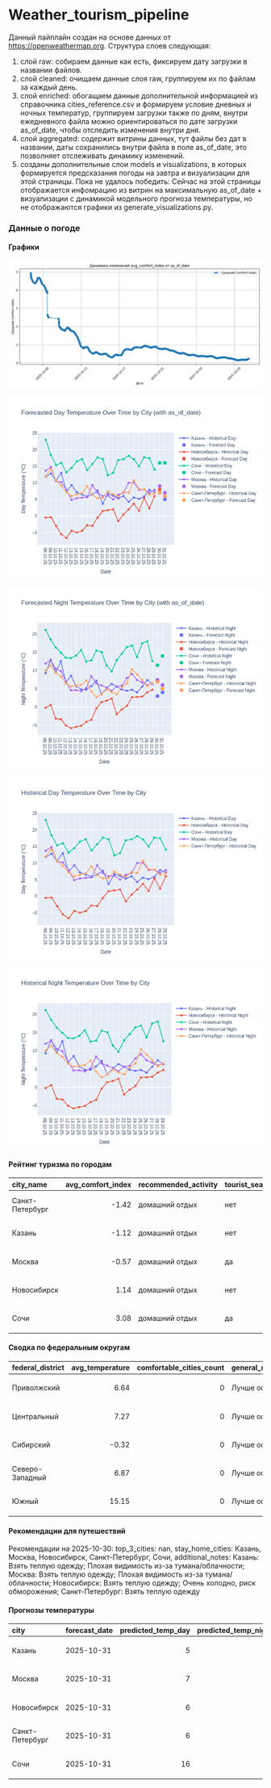 # Weather_tourism_pipeline
Данный пайплайн создан на основе данных от https://openweathermap.org.
Структура слоев следующая:
  1) слой raw: 
  собираем данные как есть, фиксируем дату загрузки в названии файлов.
  2) слой cleaned:
  очищаем данные слоя raw, группируем их по файлам за каждый день.
  3) слой enriched:
  обогащаем данные дополнительной информацией из справочника cities_reference.csv и формируем условие дневных и ночных температур,
  группируем загрузки также по дням, внутри ежедневного файла можно ориентироваться по дате загрузки as_of_date, чтобы отследить изменения внутри дня.
  4) слой aggregated:
   содержит витрины данных, тут файлы без дат в названии, даты сохранились внутри файла в поле as_of_date, это позволняет отслеживать динамику изменений.
  6) созданы дополнительные слои models и visualizations, в которых формируется предсказания погоды на завтра и визуализации для этой страницы.
  Пока не удалось победить: Сейчас на этой страницы отображается инфомрацию из витрин на максимальную as_of_date + визуализации с динамикой модельного прогноза температуры, 
  но не отображаются графики из generate_visualizations.py.
<!-- WEATHER DATA START -->
### Данные о погоде

#### Графики
![Comfort Index Trend](data/visualizations/comfort_index_trend.png)

![Forecasted Day Temperature](data/visualizations/forecasted_day_temperature.png)

![Forecasted Night Temperature](data/visualizations/forecasted_night_temperature.png)

![Historical Day Temperature](data/visualizations/historical_day_temperature.png)

![Historical Night Temperature](data/visualizations/historical_night_temperature.png)

#### Рейтинг туризма по городам
| city_name       |   avg_comfort_index | recommended_activity   | tourist_season_match   | tourism_season   | tour_recommendation       | as_of_date          |
|:----------------|--------------------:|:-----------------------|:-----------------------|:-----------------|:--------------------------|:--------------------|
| Санкт-Петербург |               -1.42 | домашний отдых         | нет                    | Май-Сентябрь     | домашний отдых вне сезона | 2025-10-30 11:20:00 |
| Казань          |               -1.12 | домашний отдых         | нет                    | Май-Сентябрь     | домашний отдых вне сезона | 2025-10-30 11:20:00 |
| Москва          |               -0.57 | домашний отдых         | да                     | Круглогодично    | домашний отдых в сезон    | 2025-10-30 11:20:00 |
| Новосибирск     |                1.14 | домашний отдых         | нет                    | Июнь-Август      | домашний отдых вне сезона | 2025-10-30 11:20:00 |
| Сочи            |                3.08 | домашний отдых         | да                     | Май-Октябрь      | домашний отдых в сезон    | 2025-10-30 11:20:00 |

#### Сводка по федеральным округам
| federal_district   |   avg_temperature |   comfortable_cities_count | general_recommendation   | as_of_date          |
|:-------------------|------------------:|---------------------------:|:-------------------------|:--------------------|
| Приволжский        |              6.64 |                          0 | Лучше остаться дома      | 2025-10-30 11:20:00 |
| Центральный        |              7.27 |                          0 | Лучше остаться дома      | 2025-10-30 11:20:00 |
| Сибирский          |             -0.32 |                          0 | Лучше остаться дома      | 2025-10-30 11:20:00 |
| Северо-Западный    |              6.87 |                          0 | Лучше остаться дома      | 2025-10-30 11:20:00 |
| Южный              |             15.15 |                          0 | Лучше остаться дома      | 2025-10-30 11:20:00 |

#### Рекомендации для путешествий
Рекомендации на 2025-10-30: top_3_cities: nan, stay_home_cities: Казань, Москва, Новосибирск, Санкт-Петербург, Сочи, additional_notes: Казань: Взять теплую одежду; Плохая видимость из-за тумана/облачности; Москва: Взять теплую одежду; Плохая видимость из-за тумана/облачности; Новосибирск: Взять теплую одежду; Очень холодно, риск обморожения; Санкт-Петербург: Взять теплую одежду

#### Прогнозы температуры
| city            | forecast_date   |   predicted_temp_day |   predicted_temp_night | model_type       | as_of_date          |
|:----------------|:----------------|---------------------:|-----------------------:|:-----------------|:--------------------|
| Казань          | 2025-10-31      |                    5 |                      4 | LinearRegression | 2025-10-30 11:20:32 |
| Москва          | 2025-10-31      |                    7 |                      6 | LinearRegression | 2025-10-30 11:20:32 |
| Новосибирск     | 2025-10-31      |                    6 |                      5 | LinearRegression | 2025-10-30 11:20:32 |
| Санкт-Петербург | 2025-10-31      |                    6 |                      5 | LinearRegression | 2025-10-30 11:20:32 |
| Сочи            | 2025-10-31      |                   16 |                     14 | LinearRegression | 2025-10-30 11:20:32 |


<!-- WEATHER DATA END -->
